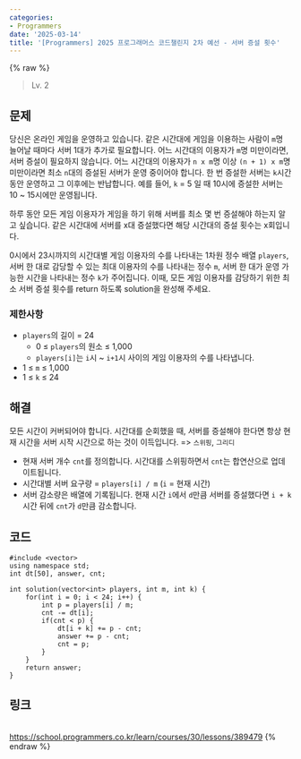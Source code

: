 ```yaml
---
categories:
- Programmers
date: '2025-03-14'
title: '[Programmers] 2025 프로그래머스 코드챌린지 2차 예선 - 서버 증설 횟수'
---
```


{% raw %}
> Lv. 2<br>

## 문제
당신은 온라인 게임을 운영하고 있습니다. 같은 시간대에 게임을 이용하는 사람이  `m`명 늘어날 때마다 서버 1대가 추가로 필요합니다. 어느 시간대의 이용자가  `m`명 미만이라면, 서버 증설이 필요하지 않습니다. 어느 시간대의 이용자가  `n x m`명 이상  `(n + 1) x m`명 미만이라면 최소  `n`대의 증설된 서버가 운영 중이어야 합니다. 한 번 증설한 서버는  `k`시간 동안 운영하고 그 이후에는 반납합니다. 예를 들어,  `k`  = 5 일 때 10시에 증설한 서버는 10 ~ 15시에만 운영됩니다.

하루 동안 모든 게임 이용자가 게임을 하기 위해 서버를 최소 몇 번 증설해야 하는지 알고 싶습니다. 같은 시간대에 서버를 x대 증설했다면 해당 시간대의 증설 횟수는 x회입니다.

0시에서 23시까지의 시간대별 게임 이용자의 수를 나타내는 1차원 정수 배열  `players`, 서버 한 대로 감당할 수 있는 최대 이용자의 수를 나타내는 정수  `m`, 서버 한 대가 운영 가능한 시간을 나타내는 정수  `k`가 주어집니다. 이때, 모든 게임 이용자를 감당하기 위한 최소 서버 증설 횟수를 return 하도록 solution을 완성해 주세요.

### 제한사항
-   `players`의 길이 = 24
    -   0 ≤  `players`의 원소 ≤ 1,000
    -   `players[i]`는  `i`시 ~  `i+1`시 사이의 게임 이용자의 수를 나타냅니다.
-   1 ≤  `m`  ≤ 1,000
-   1 ≤  `k`  ≤ 24

## 해결
모든 시간이 커버되어야 합니다. 시간대를 순회했을 때, 서버를 증설해야 한다면 항상 현재 시간을 서버 시작 시간으로 하는 것이 이득입니다. => `스위핑`, `그리디`
- 현재 서버 개수 `cnt`를 정의합니다. 시간대를 스위핑하면서 `cnt`는 합연산으로 업데이트됩니다.
- 시간대별 서버 요구량 = `players[i] / m` (`i` = 현재 시간)
- 서버 감소량은 배열에 기록됩니다. 현재 시간 `i`에서 `d`만큼 서버를 증설했다면 `i + k` 시간 뒤에 `cnt`가 `d`만큼 감소합니다.

## 코드
```
#include <vector>
using namespace std;
int dt[50], answer, cnt;

int solution(vector<int> players, int m, int k) {
    for(int i = 0; i < 24; i++) {
        int p = players[i] / m;
        cnt -= dt[i];
        if(cnt < p) {
            dt[i + k] += p - cnt;
            answer += p - cnt;
            cnt = p;
        }
    }
    return answer;
}
```

## 링크
<br>https://school.programmers.co.kr/learn/courses/30/lessons/389479
{% endraw %}